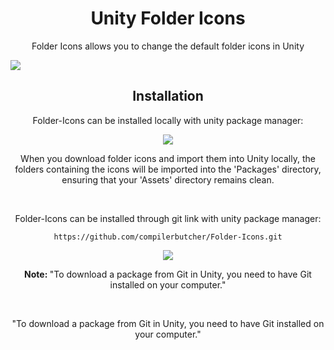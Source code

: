 <!----------------------------------------------------Main Header Part------------------------------------------------------------------ -->
<h1 align="center">Unity Folder Icons</h1>

<p align="center"> Folder Icons allows you to change the default folder icons in Unity </p>
<img src="https://github.com/compilerbutcher/Folder-Icons/assets/97310008/6505017d-5228-43ce-9d02-a574aa1df4ac.png">
<!-- ------------------------------------------------------------------------------------------------------------------------------- -->



<!----------------------------------------------------Local Installation Part------------------------------------------------------------------ -->
<h2 align="center">Installation</h2>
<p align="center">Folder-Icons can be installed locally with unity package manager:</p>

<div align="center">
<img src="https://github.com/compilerbutcher/Unity-Folder-Icons/assets/97310008/52171820-af47-4195-9c1c-f29b2ffafb9f.png">
</div>

<div align="center">
 <p>When you download folder icons and import them into Unity locally, the folders containing the icons will be imported into the 'Packages' directory, ensuring that your 'Assets' directory remains clean.</p>
</div>

<!-- ------------------------------------------------------------------------------------------------------------------------------- -->




<!----------------------------------------------------Git Installation Part------------------------------------------------------------------ -->
<br>

<p align="center">Folder-Icons can be installed through git link with unity package manager:</p>
<div align="center">

 ```
https://github.com/compilerbutcher/Folder-Icons.git
```
</div>

<div align="center">
<img src="https://github.com/compilerbutcher/Unity-Folder-Icons/assets/97310008/c3033d26-aa95-4143-9a2d-22d0e56b6126.png">
</div>

<div align="center">
 <p> <strong>Note: </strong> "To download a package from Git in Unity, you need to have Git installed on your computer."</p>
</div>

<br>
<div align="center">
 <p>"To download a package from Git in Unity, you need to have Git installed on your computer."</p>
 
</div>
<!-- ------------------------------------------------------------------------------------------------------------------------------- -->



